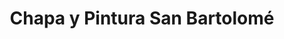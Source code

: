 ---
title: "Chapa y Pintura San Bartolomé"
url: /el-talar/chapa-y-pintura-san-bartolome-ricardo-palma/
shop: Autowerkstatt
---